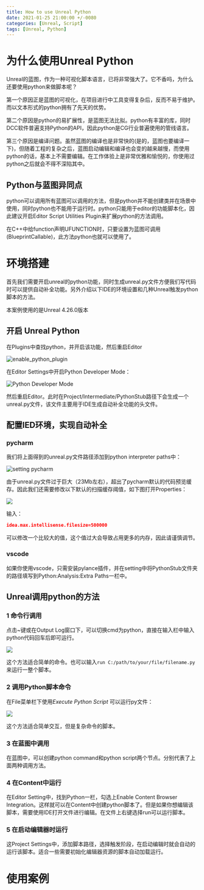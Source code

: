 ```yaml
---
title: How to use Unreal Python
date: 2021-01-25 21:00:00 +/-0080
categories: [Unreal, Script]
tags: [Unreal, Python] 
---
```


# 为什么使用Unreal Python

Unreal的蓝图，作为一种可视化脚本语言，已将非常强大了。它不香吗，为什么还要使用python来做脚本呢？

第一个原因正是蓝图的可视化，在项目进行中工具变得复杂后，反而不易于维护。而以文本形式的python拥有了先天的优势。

第二个原因是python的易扩展性，是蓝图无法比拟。python有丰富的库，同时DCC软件普遍支持Python的API，因此python是CG行业普遍使用的管线语言。

第三个原因是编译问题。虽然蓝图的编译也是非常快的(是的，蓝图也要编译一下)，但随着工程的复杂之后，蓝图启动编辑和编译也会变的越来越慢，而使用python的话，基本上不需要编辑。在工作体验上是非常优雅和愉悦的，你使用过python之后就会不得不深陷其中。

## Python与蓝图异同点

python可以调用所有蓝图可以调用的方法，但是python并不能创建类并在场景中使用，同时python也不能用于运行时。python只能用于editor的功能脚本化，因此建议开启Editor Script Utilities Plugin来扩展python的方法调用。

在C++中给function声明UFUNCTION时，只要设置为蓝图可调用(BlueprintCallable)，此方法python也就可以使用了。

# 环境搭建

首先我们需要开启unreal的python功能，同时生成unreal.py文件方便我们写代码时可以提供自动补全功能。另外介绍以下IDE的环境设置和几种Unreal触发python脚本的方法。

本案例使用的是Unreal 4.26.0版本

## 开启 Unreal Python

在Plugins中查找python，并开启该功能，然后重启Editor

![enable_python_plugin](https://raw.githubusercontent.com/Liuzkai/Liuzkai.github.io/master/img/Python_enable%202021-01-25_20-33-14.png)

在Editor Settings中开启Python Developer Mode：

![Python Developer Mode](https://raw.githubusercontent.com/Liuzkai/Liuzkai.github.io/master/img/Python_developerMode.png)

然后重启Editor。此时在Project/Intermediate/PythonStub路径下会生成一个unreal.py文件，该文件主要用于IDE生成自动补全功能的头文件。

## 配置IED环境，实现自动补全

### pycharm

我们将上面得到的unreal.py文件路径添加到python interpreter paths中：

![setting pycharm](https://raw.githubusercontent.com/Liuzkai/Liuzkai.github.io/master/img/Untitled.png)

由于unreal.py文件过于巨大（23Mb左右），超出了pycharm默认的代码预览缓存。因此我们还需要修改以下默认的扫描缓存阈值，如下图打开Properties：

![](https://raw.githubusercontent.com/Liuzkai/Liuzkai.github.io/master/img/Untitled%20(1).png)

输入：

```json
idea.max.intellisense.filesize=500000
```

可以修改一个比较大的值，这个值过大会导致占用更多的内存，因此请谨慎调节。

### vscode

如果你使用vscode，只需安装pylance插件，并在setting中将PythonStub文件夹的路径填写到Python:Analysis:Extra Paths一栏中。

## Unreal调用python的方法

### 1 命令行调用

点击~键或在Output Log窗口下，可以切换cmd为python，直接在输入栏中输入python代码回车后即可运行。

![](https://raw.githubusercontent.com/Liuzkai/Liuzkai.github.io/master/img/python_cmd.png)

这个方法适合简单的命令。也可以输入`run C:/path/to/your/file/filename.py` 来运行一整个脚本。

### 2 调用Python脚本命令

在File菜单栏下使用*Execute Python Script* 可以运行py文件：

![](https://raw.githubusercontent.com/Liuzkai/Liuzkai.github.io/master/img/python_execute.png)

这个方法适合简单交互，但是复杂命令的脚本。

### 3 在蓝图中调用

在蓝图中，可以创建python command和python script两个节点。分别代表了上面两种调用方法。

### 4 在Content中运行

在Editor Setting中，找到Python一栏，勾选上Enable Content Browser Integration。这样就可以在Content中创建python脚本了。但是如果你想编辑该脚本，需要使用IDE打开文件进行编辑。在文件上右键选择run可以运行脚本。

### 5 在启动编辑器时运行

这Project Settings中，添加脚本路径，选择触发阶段，在启动编辑时就会自动的运行该脚本。适合一些需要初始化编辑器资源的脚本自动加载运行。



# 使用案例 

